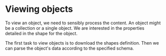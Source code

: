 # Viewing objects

To view an object, we need to sensibly process the content. An object might be a collection or a single object. We are interested in the properties detailed in the shape for the object.

The first task to view objects is to download the shapes definition. Then we can parse the object's data according to the specified schema.